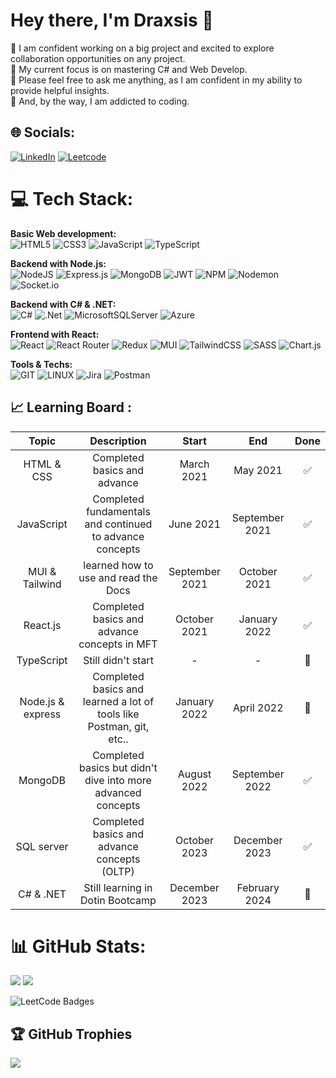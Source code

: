 # Hey there, I'm Draxsis 👋

🔵 I am confident working on a big project and excited to explore collaboration opportunities on any project.</br>
🔵 My current focus is on mastering C# and Web Develop.</br>
🔵 Please feel free to ask me anything, as I am confident in my ability to provide helpful insights.</br>
🔵 And, by the way, I am addicted to coding.

## 🌐 Socials:
[![LinkedIn](https://img.shields.io/badge/LinkedIn-%230077B5.svg?logo=linkedin&logoColor=white)](https://linkedin.com/in/mostafa-koolabadi) [![Leetcode](https://img.shields.io/badge/Leetcode-%230077B5.svg?logo=leetcode&logoColor=white)](https://Leetcode.com/rolexsism)

# 💻 Tech Stack:

**Basic Web development:** </br>
![HTML5](https://img.shields.io/badge/html5-%23E34F26.svg?style=flat-square&logo=html5&logoColor=white)
![CSS3](https://img.shields.io/badge/css3-%231572B6.svg?style=flat-square&logo=css3&logoColor=white)
![JavaScript](https://img.shields.io/badge/javascript-%23323330.svg?style=flat-square&logo=javascript&logoColor=%23F7DF1E)
![TypeScript](https://img.shields.io/badge/typescript-%23007ACC.svg?style=flat-square&logo=typescript&logoColor=white)</br>

**Backend with Node.js:** </br>
![NodeJS](https://img.shields.io/badge/node.js-6DA55F?style=flat-square&logo=node.js&logoColor=white)
![Express.js](https://img.shields.io/badge/express.js-%23404d59.svg?style=flat-square&logo=express&logoColor=%2361DAFB)
![MongoDB](https://img.shields.io/badge/MongoDB-%234ea94b.svg?style=flat-square&logo=mongodb&logoColor=white)
![JWT](https://img.shields.io/badge/JWT-black?style=flat-square&logo=JSON%20web%20tokens)
![NPM](https://img.shields.io/badge/NPM-%23CB3837.svg?style=flat-square&logo=npm&logoColor=white)
![Nodemon](https://img.shields.io/badge/NODEMON-%23323330.svg?style=flat-square&logo=nodemon&logoColor=%BBDEAD)
![Socket.io](https://img.shields.io/badge/Socket.io-black?style=flat-square&logo=socket.io&badgeColor=010101)</br>

**Backend with C# & .NET:** </br>
![C#](https://img.shields.io/badge/c%23-%23239120.svg?style=flat-square&logo=c-sharp&logoColor=white)
![.Net](https://img.shields.io/badge/.NET-5C2D91?style=flat-square&logo=.net&logoColor=white)
![MicrosoftSQLServer](https://img.shields.io/badge/Microsoft%20SQL%20Server-CC2927?style=flat-square&logo=microsoft%20sql%20server&logoColor=white)
![Azure](https://img.shields.io/badge/azure-%230072C6.svg?style=flat-square&logo=microsoftazure&logoColor=white)</br>

**Frontend with React:** </br>
![React](https://img.shields.io/badge/react-%2320232a.svg?style=flat-square&logo=react&logoColor=%2361DAFB)
![React Router](https://img.shields.io/badge/React_Router-CA4245?style=flat-square&logo=react-router&logoColor=white)
![Redux](https://img.shields.io/badge/redux-%23593d88.svg?style=flat-square&logo=redux&logoColor=white)
![MUI](https://img.shields.io/badge/MUI-%230081CB.svg?style=flat-square&logo=mui&logoColor=white)
![TailwindCSS](https://img.shields.io/badge/tailwindcss-%2338B2AC.svg?style=flat-square&logo=tailwind-css&logoColor=white)
![SASS](https://img.shields.io/badge/SASS-hotpink.svg?style=flat-square&logo=SASS&logoColor=white)
![Chart.js](https://img.shields.io/badge/chart.js-F5788D.svg?style=flat-square&logo=chart.js&logoColor=white)</br>

**Tools & Techs:** </br>
![GIT](https://img.shields.io/badge/Git-fc6d26?style=flat-square&logo=git&logoColor=white)
![LINUX](https://img.shields.io/badge/Linux-FCC624?style=flat-square&logo=linux&logoColor=black)
![Jira](https://img.shields.io/badge/jira-%230A0FFF.svg?style=flat-square&logo=jira&logoColor=white)
![Postman](https://img.shields.io/badge/Postman-FF6C37?style=flat-square&logo=postman&logoColor=white)</br>


## 📈 Learning Board : 

| Topic             | Description                                                  | Start             | End                   | Done        |
|    :---:          |     :---:                                                    |     :---:         |   :---:               |  :---:      |
| HTML & CSS        | Completed basics and advance                                 | March 2021        |     May 2021          |    ✅      |
| JavaScript        | Completed fundamentals and continued to advance concepts     | June 2021    |     September 2021     |    ✅      |
| MUI & Tailwind    | learned how to use and read the Docs                         | September 2021    |      October 2021    |     ✅      |
| React.js          | Completed basics and advance concepts in MFT                 | October 2021    |     January 2022     |    ✅       |
| TypeScript        | Still didn't start                                           | -                 |     -                 |      📅   |
| Node.js & express | Completed basics and learned a lot of tools like Postman, git, etc.. | January 2022    |    April 2022      |    📅      |
| MongoDB           | Completed basics but didn't dive into more advanced concepts | August 2022       |     September 2022    |      ✅     |
| SQL server        | Completed basics and advance concepts (OLTP)                 | October 2023      |     December 2023     |     ✅      |
| C# & .NET         | Still learning in Dotin Bootcamp                             | December 2023     |     February 2024     |       📅   |


# 📊 GitHub Stats:
![](https://github-readme-streak-stats.herokuapp.com/?user=Draxsis&theme=tokyonight&hide_border=false)
![](https://github-readme-stats.vercel.app/api/top-langs/?username=Draxsis&theme=tokyonight&hide_border=false&include_all_commits=true&count_private=false&layout=compact)

<img src="https://leetcode-badge-showcase.vercel.app/api?username=Rolexsism&theme=dark" alt="LeetCode Badges"/>

## 🏆 GitHub Trophies
![](https://github-profile-trophy.vercel.app/?username=Draxsis&theme=radical&no-frame=false&no-bg=false&margin-w=4)
